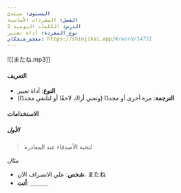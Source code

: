 ```yaml
---
المستوى: مبتدئ
الفصل: المفردات الأساسية
الدرس: الكلمات اليومية 2
نوع_المفردة: أداة تعبير
معجم_شنجكاي: https://shinjikai.app/#/word/14751
---
```


![[またね.mp3]]

#### التعريف

- **النوع**: أداة تعبير
- **الترجمة**: مرة أخرى أو مجددًا (وتعني أراك لاحقًا أو لنلتقي مجددًا)

#### الاستخدامات

##### الأول

> لتحية الأصدقاء عند المغادرة

_مثال_
- **شخص**: علي الانصراف الآن، またね
- **أنت**: ＿＿＿
